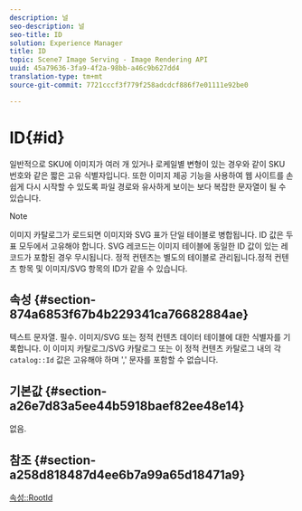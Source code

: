 ```yaml
---
description: 널
seo-description: 널
seo-title: ID
solution: Experience Manager
title: ID
topic: Scene7 Image Serving - Image Rendering API
uuid: 45a79636-3fa9-4f2a-98bb-a46c9b627dd4
translation-type: tm+mt
source-git-commit: 7721cccf3f779f258adcdcf886f7e01111e92be0

---
```



# ID{#id}

일반적으로 SKU에 이미지가 여러 개 있거나 로케일별 변형이 있는 경우와 같이 SKU 번호와 같은 짧은 고유 식별자입니다. 또한 이미지 제공 기능을 사용하여 웹 사이트를 손쉽게 다시 시작할 수 있도록 파일 경로와 유사하게 보이는 보다 복잡한 문자열이 될 수 있습니다.

>[!NOTE]
>
>이미지 카탈로그가 로드되면 이미지와 SVG 표가 단일 테이블로 병합됩니다. ID 값은 두 표 모두에서 고유해야 합니다. SVG 레코드는 이미지 테이블에 동일한 ID 값이 있는 레코드가 포함된 경우 무시됩니다. 정적 컨텐츠는 별도의 테이블로 관리됩니다.정적 컨텐츠 항목 및 이미지/SVG 항목의 ID가 같을 수 있습니다.

## 속성 {#section-874a6853f67b4b229341ca76682884ae}

텍스트 문자열. 필수. 이미지/SVG 또는 정적 컨텐츠 데이터 테이블에 대한 식별자를 기록합니다. 이 이미지 카탈로그/SVG 카탈로그 또는 이 정적 컨텐츠 카탈로그 내의 각 `catalog::Id` 값은 고유해야 하며 &#39;,&#39; 문자를 포함할 수 없습니다.

## 기본값 {#section-a26e7d83a5ee44b5918baef82ee48e14}

없음.

## 참조 {#section-a258d818487d4ee6b7a99a65d18471a9}

[속성::RootId](../../../../../../is-api/image-catalog/image-serving-api-ref/c-image-catalog-reference/c-attributes-reference/r-rootid.md#reference-13653312925e4a08b90f99961d53f546)
